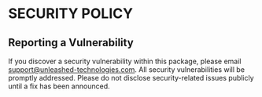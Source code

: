 # SECURITY POLICY

## Reporting a Vulnerability

If you discover a security vulnerability within this package, please email <support@unleashed-technologies.com>. All security vulnerabilities will be promptly addressed. Please do not disclose security-related issues publicly until a fix has been announced.
